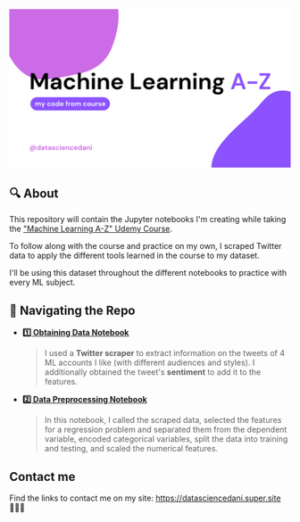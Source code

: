 <img src="assets/auxiliary-images/covers/cover-readme.png">

## 🔍 About

This repository will contain the Jupyter notebooks I'm creating while taking the ["Machine Learning A-Z" Udemy Course](https://www.udemy.com/share/101Wci3@B_506gfZUaTAInaUrIfJgw8vPbi7wUc0n63ZG9qeAJridsQZpVfKO_UcHd0D9FJXPQ==/).

To follow along with the course and practice on my own, I scraped Twitter data to apply the different tools learned in the course to my dataset.

I'll be using this dataset throughout the different notebooks to practice with every ML subject.

## 🚀 Navigating the Repo 

* **[1️⃣ Obtaining Data Notebook](notebooks/obtaining_data.ipynb)**
    > I used a **Twitter scraper** to extract information on the tweets of 4 ML accounts I like (with different audiences and styles). I additionally obtained the tweet's **sentiment** to add it to the features. 

* **[2️⃣ Data Preprocessing Notebook](notebooks/Data%20Preprocessing/Python/data_preprocessing_tools.ipynb)**
    > In this notebook, I called the scraped data, selected the features for a regression problem and separated them from the dependent variable, encoded categorical variables, split the data into training and testing, and scaled the numerical features.

## Contact me

Find the links to contact me on my site: https://datasciencedani.super.site 🙋🏽‍♀️
